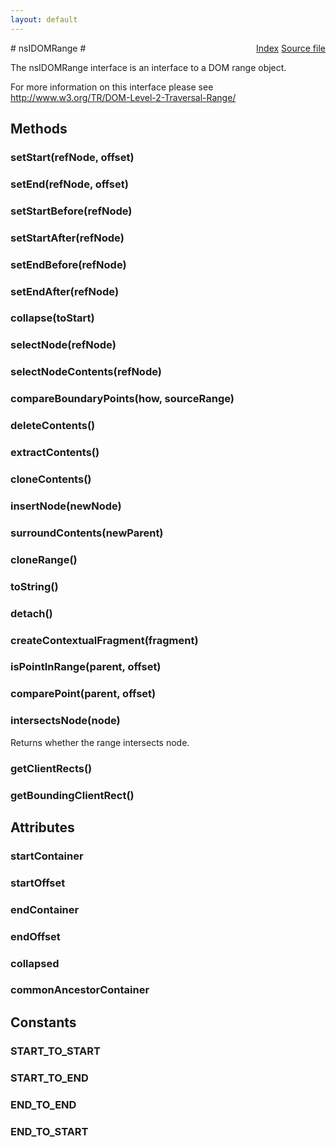 ```yaml
---
layout: default
---
```

<div class='links' style='float:right'><a href="../index.html">Index</a>
<a href="http://dxr.mozilla.org/mozilla-central/source/dom/interfaces/range/nsIDOMRange.idl">Source file</a>
</div>
# nsIDOMRange #
  
The nsIDOMRange interface is an interface to a DOM range object.  
  
For more information on this interface please see  
http://www.w3.org/TR/DOM-Level-2-Traversal-Range/  
  

## Methods ##

### setStart(refNode, offset) ###

### setEnd(refNode, offset) ###

### setStartBefore(refNode) ###

### setStartAfter(refNode) ###

### setEndBefore(refNode) ###

### setEndAfter(refNode) ###

### collapse(toStart) ###

### selectNode(refNode) ###

### selectNodeContents(refNode) ###

### compareBoundaryPoints(how, sourceRange) ###

### deleteContents() ###

### extractContents() ###

### cloneContents() ###

### insertNode(newNode) ###

### surroundContents(newParent) ###

### cloneRange() ###

### toString() ###

### detach() ###

### createContextualFragment(fragment) ###

### isPointInRange(parent, offset) ###

### comparePoint(parent, offset) ###

### intersectsNode(node) ###
  
Returns whether the range intersects node.  
  

### getClientRects() ###

### getBoundingClientRect() ###

## Attributes ##

### startContainer ###

### startOffset ###

### endContainer ###

### endOffset ###

### collapsed ###

### commonAncestorContainer ###

## Constants ##

### START_TO_START ###

### START_TO_END ###

### END_TO_END ###

### END_TO_START ###
